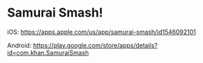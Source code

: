 Samurai Smash!
==============

iOS: https://apps.apple.com/us/app/samurai-smash/id1546092101


Android: https://play.google.com/store/apps/details?id=com.khan.SamuraiSmash